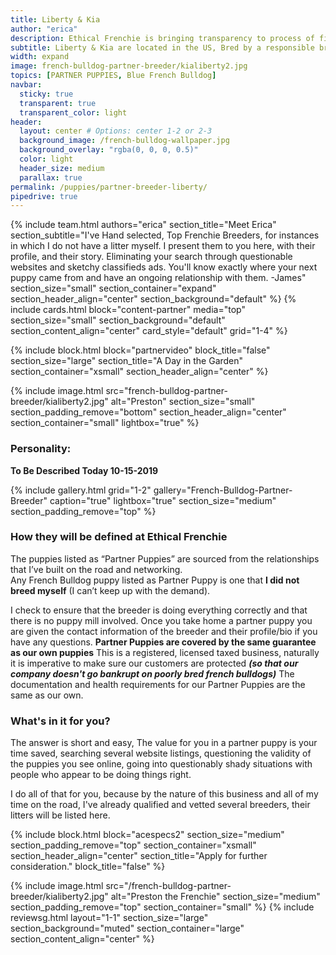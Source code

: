 ```yaml
---
title: Liberty & Kia
author: "erica"
description: Ethical Frenchie is bringing transparency to process of finding your furbaby.  By visiting and qualifying breeders, we save you the time of searching through sketchy websites and classifieds listings. We bring you their stories.
subtitle: Liberty & Kia are located in the US, Bred by a responsible breeder whom simply has a lot going on.
width: expand
image: french-bulldog-partner-breeder/kialiberty2.jpg
topics: [PARTNER PUPPIES, Blue French Bulldog]
navbar:
  sticky: true
  transparent: true
  transparent_color: light
header:
  layout: center # Options: center 1-2 or 2-3
  background_image: /french-bulldog-wallpaper.jpg
  background_overlay: "rgba(0, 0, 0, 0.5)"
  color: light
  header_size: medium
  parallax: true
permalink: /puppies/partner-breeder-liberty/
pipedrive: true
---
```

{% include 
  team.html 
  authors="erica" 
  section_title="Meet Erica" 
  section_subtitle="I've Hand selected, Top Frenchie Breeders, for instances in which I do not have a litter myself. I present them to you here, with their profile, and their story. Eliminating your search through questionable websites and sketchy classifieds ads. You'll know exactly where your next puppy came from and have an ongoing relationship with them. -James" 
  section_size="small"
  section_container="expand"
  section_header_align="center"
  section_background="default"
%}
{% include cards.html 
  block="content-partner" 
  media="top" 
  section_size="small"
  section_background="default"
  section_content_align="center"
  card_style="default"
  grid="1-4"
%}

{% include block.html 
  block="partnervideo"
  block_title="false"
  section_size="large"
  section_title="A Day in the Garden" 
  section_container="xsmall"
  section_header_align="center"
%}

  {% include image.html 
	src="french-bulldog-partner-breeder/kialiberty2.jpg"
  alt="Preston"
  section_size="small"
  section_padding_remove="bottom"
  section_header_align="center"
  section_container="small"
  lightbox="true"
%}


### Personality: 
**To Be Described Today 10-15-2019**

{% include gallery.html 
	grid="1-2"
	gallery="French-Bulldog-Partner-Breeder"
	caption="true"
	lightbox="true"
  section_size="medium"
  section_padding_remove="top"
%}
### How they will be defined at Ethical Frenchie
The puppies listed as “Partner Puppies” are sourced from the relationships that I’ve built on the road and networking.  
Any French Bulldog puppy listed as Partner Puppy is one that 	__**I did not breed myself**__ (I can’t keep up with the demand).

I check to ensure that the breeder is doing everything correctly and that there is no puppy mill involved.  Once you take home a partner puppy you are given the contact information of the breeder and their profile/bio if you have any questions.
__**Partner Puppies are covered by the same guarantee as our own puppies**__ This is a registered, licensed taxed business, naturally it is imperative to make sure our customers are protected __*(so that our company doesn't go bankrupt on poorly bred french bulldogs)*__  The documentation and health requirements for our Partner Puppies are the same as our own.

### What's in it for you?
The answer is short and easy, The value for you in a partner puppy is your time saved, searching several website listings, questioning the validity of the puppies you see online, going into questionably shady situations with people who appear to be doing things right.

I do all of that for you, because by the nature of this business and all of my time on the road, I've already qualified and vetted several breeders, their litters will be listed here.


{% include block.html 
  block="acespecs2"
  section_size="medium"
  section_padding_remove="top"
  section_container="xsmall"
  section_header_align="center"
  section_title="Apply for further consideration."
  block_title="false"
%}

{% include image.html 
	src="/french-bulldog-partner-breeder/kialiberty2.jpg"
  alt="Preston the Frenchie"
  section_size="medium"
  section_padding_remove="top"
  section_container="small"
%}
{% include reviewsg.html 
   layout="1-1"
  section_size="large"
  section_background="muted"
  section_container="large"
  section_content_align="center"
%}
